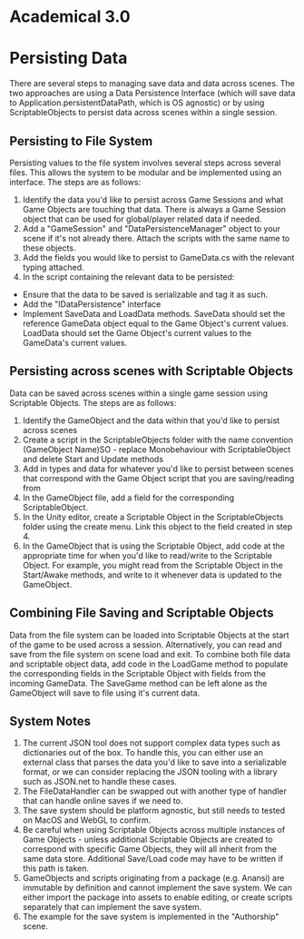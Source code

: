 # Academical 3.0

# Persisting Data

There are several steps to managing save data and data across scenes. The two approaches are using a Data Persistence Interface (which will save data to Application.persistentDataPath, which is OS agnostic) or by using ScriptableObjects to persist data across scenes within a single session.

## Persisting to File System

Persisting values to the file system involves several steps across several files. This allows the system to be modular and be implemented using an interface. The steps are as follows:

1. Identify the data you'd like to persist across Game Sessions and what Game Objects are touching that data. There is always a Game Session object that can be used for global/player related data if needed. 
2. Add a "GameSession" and "DataPersistenceManager" object to your scene if it's not already there. Attach the scripts with the same name to these objects.
3. Add the fields you would like to persist to GameData.cs with the relevant typing attached.
4. In the script containing the relevant data to be persisted:
- Ensure that the data to be saved is serializable and tag it as such.
- Add the "IDataPersistence" interface
- Implement SaveData and LoadData methods. SaveData should set the reference GameData object equal to the Game Object's current values. LoadData should set the Game Object's current values to the GameData's current values.

## Persisting across scenes with Scriptable Objects

Data can be saved across scenes within a single game session using Scriptable Objects. The steps are as follows:

1. Identify the GameObject and the data within that you'd like to persist across scenes
2. Create a script in the ScriptableObjects folder with the name convention (GameObject Name)SO - replace Monobehaviour with ScriptableObject and delete Start and Update methods
3. Add in types and data for whatever you'd like to persist between scenes that correspond with the Game Object script that you are saving/reading from
4. In the GameObject file, add a field for the corresponding ScriptableObject.
5. In the Unity editor, create a Scriptable Object in the ScriptableObjects folder using the create menu. Link this object to the field created in step 4.
6. In the GameObject that is using the Scriptable Object, add code at the appropriate time for when you'd like to read/write to the Scriptable Object. For example, you might read from the Scriptable Object in the Start/Awake methods, and write to it whenever data is updated to the GameObject.

## Combining File Saving and Scriptable Objects

Data from the file system can be loaded into Scriptable Objects at the start of the game to be used across a session. Alternatively, you can read and save from the file system on scene load and exit. To combine both file data and scriptable object data, add code in the LoadGame method to populate the corresponding fields in the Scriptable Object with fields from the incoming GameData. The SaveGame method can be left alone as the GameObject will save to file using it's current data.

## System Notes

1. The current JSON tool does not support complex data types such as dictionaries out of the box. To handle this, you can either use an external class that parses the data you'd like to save into a serializable format, or we can consider replacing the JSON tooling with a library such as JSON.net to handle these cases.
2. The FileDataHandler can be swapped out with another type of handler that can handle online saves if we need to.
3. The save system should be platform agnostic, but still needs to tested on MacOS and WebGL to confirm.
4. Be careful when using Scriptable Objects across multiple instances of Game Objects - unless additional Scriptable Objects are created to correspond with specific Game Objects, they will all inherit from the same data store. Additional Save/Load code may have to be written if this path is taken.
5. GameObjects and scripts originating from a package (e.g. Anansi) are immutable by definition and cannot implement the save system. We can either import the package into assets to enable editing, or create scripts separately that can implement the save system.
6. The example for the save system is implemented in the "Authorship" scene.

